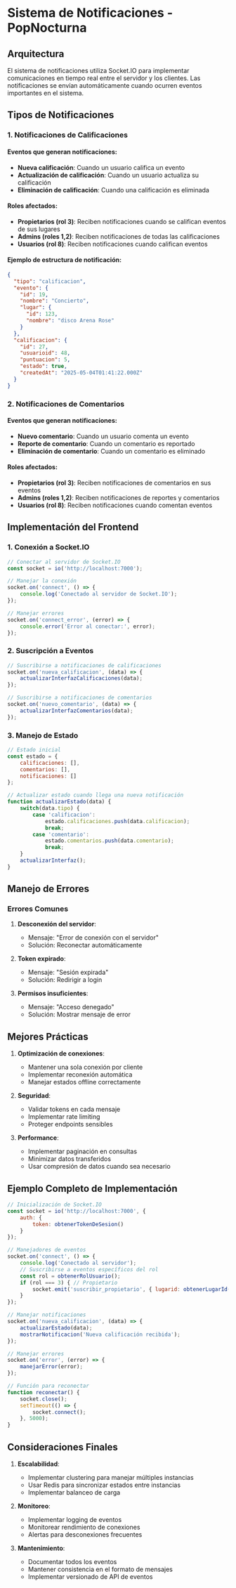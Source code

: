 # Sistema de Notificaciones - PopNocturna

## Arquitectura

El sistema de notificaciones utiliza Socket.IO para implementar comunicaciones en tiempo real entre el servidor y los clientes. Las notificaciones se envían automáticamente cuando ocurren eventos importantes en el sistema.

## Tipos de Notificaciones

### 1. Notificaciones de Calificaciones

#### Eventos que generan notificaciones:
- **Nueva calificación**: Cuando un usuario califica un evento
- **Actualización de calificación**: Cuando un usuario actualiza su calificación
- **Eliminación de calificación**: Cuando una calificación es eliminada

#### Roles afectados:
- **Propietarios (rol 3)**: Reciben notificaciones cuando se califican eventos de sus lugares
- **Admins (roles 1,2)**: Reciben notificaciones de todas las calificaciones
- **Usuarios (rol 8)**: Reciben notificaciones cuando califican eventos

#### Ejemplo de estructura de notificación:
```json
{
  "tipo": "calificacion",
  "evento": {
    "id": 19,
    "nombre": "Concierto",
    "lugar": {
      "id": 123,
      "nombre": "disco Arena Rose"
    }
  },
  "calificacion": {
    "id": 27,
    "usuarioid": 48,
    "puntuacion": 5,
    "estado": true,
    "createdAt": "2025-05-04T01:41:22.000Z"
  }
}
```

### 2. Notificaciones de Comentarios

#### Eventos que generan notificaciones:
- **Nuevo comentario**: Cuando un usuario comenta un evento
- **Reporte de comentario**: Cuando un comentario es reportado
- **Eliminación de comentario**: Cuando un comentario es eliminado

#### Roles afectados:
- **Propietarios (rol 3)**: Reciben notificaciones de comentarios en sus eventos
- **Admins (roles 1,2)**: Reciben notificaciones de reportes y comentarios
- **Usuarios (rol 8)**: Reciben notificaciones cuando comentan eventos

## Implementación del Frontend

### 1. Conexión a Socket.IO
```javascript
// Conectar al servidor de Socket.IO
const socket = io('http://localhost:7000');

// Manejar la conexión
socket.on('connect', () => {
    console.log('Conectado al servidor de Socket.IO');
});

// Manejar errores
socket.on('connect_error', (error) => {
    console.error('Error al conectar:', error);
});
```

### 2. Suscripción a Eventos
```javascript
// Suscribirse a notificaciones de calificaciones
socket.on('nueva_calificacion', (data) => {
    actualizarInterfazCalificaciones(data);
});

// Suscribirse a notificaciones de comentarios
socket.on('nuevo_comentario', (data) => {
    actualizarInterfazComentarios(data);
});
```

### 3. Manejo de Estado
```javascript
// Estado inicial
const estado = {
    calificaciones: [],
    comentarios: [],
    notificaciones: []
};

// Actualizar estado cuando llega una nueva notificación
function actualizarEstado(data) {
    switch(data.tipo) {
        case 'calificacion':
            estado.calificaciones.push(data.calificacion);
            break;
        case 'comentario':
            estado.comentarios.push(data.comentario);
            break;
    }
    actualizarInterfaz();
}
```

## Manejo de Errores

### Errores Comunes
1. **Desconexión del servidor**:
   - Mensaje: "Error de conexión con el servidor"
   - Solución: Reconectar automáticamente

2. **Token expirado**:
   - Mensaje: "Sesión expirada"
   - Solución: Redirigir a login

3. **Permisos insuficientes**:
   - Mensaje: "Acceso denegado"
   - Solución: Mostrar mensaje de error

## Mejores Prácticas

1. **Optimización de conexiones**:
   - Mantener una sola conexión por cliente
   - Implementar reconexión automática
   - Manejar estados offline correctamente

2. **Seguridad**:
   - Validar tokens en cada mensaje
   - Implementar rate limiting
   - Proteger endpoints sensibles

3. **Performance**:
   - Implementar paginación en consultas
   - Minimizar datos transferidos
   - Usar compresión de datos cuando sea necesario

## Ejemplo Completo de Implementación

```javascript
// Inicialización de Socket.IO
const socket = io('http://localhost:7000', {
    auth: {
        token: obtenerTokenDeSesion()
    }
});

// Manejadores de eventos
socket.on('connect', () => {
    console.log('Conectado al servidor');
    // Suscribirse a eventos específicos del rol
    const rol = obtenerRolUsuario();
    if (rol === 3) { // Propietario
        socket.emit('suscribir_propietario', { lugarid: obtenerLugarId() });
    }
});

// Manejar notificaciones
socket.on('nueva_calificacion', (data) => {
    actualizarEstado(data);
    mostrarNotificacion('Nueva calificación recibida');
});

// Manejar errores
socket.on('error', (error) => {
    manejarError(error);
});

// Función para reconectar
function reconectar() {
    socket.close();
    setTimeout(() => {
        socket.connect();
    }, 5000);
}
```

## Consideraciones Finales

1. **Escalabilidad**:
   - Implementar clustering para manejar múltiples instancias
   - Usar Redis para sincronizar estados entre instancias
   - Implementar balanceo de carga

2. **Monitoreo**:
   - Implementar logging de eventos
   - Monitorear rendimiento de conexiones
   - Alertas para desconexiones frecuentes

3. **Mantenimiento**:
   - Documentar todos los eventos
   - Mantener consistencia en el formato de mensajes
   - Implementar versionado de API de eventos
